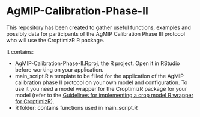 # AgMIP-Calibration-Phase-II

This repository has been created to gather useful functions, examples and possibly data for participants of the AgMIP Calibration Phase III protocol who will use the CroptimizR R package. 

It contains:

* AgMIP-Calibration-Phase-II.Rproj, the R project. Open it in RStudio before working on your application.
* main_script.R a template to be filled for the application of the AgMIP calibration phase II protocol on your own model and configuration. To use it you need a model wrapper for the CroptimizR package for your model (refer to the [Guidelines for implementing a crop model R wrapper for CroptimizR](https://sticsrpacks.github.io/CroptimizR/articles/Designing_a_model_wrapper.html)).
* R folder: contains functions used in main_script.R

